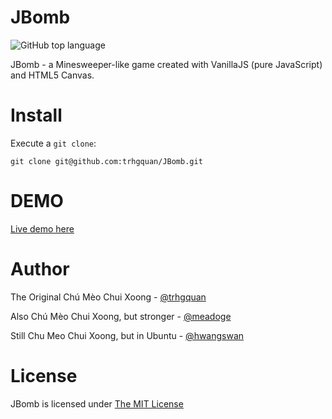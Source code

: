 # JBomb
![GitHub top language](https://img.shields.io/github/languages/top/trhgquan/jbomb?style=flat-square)

JBomb - a Minesweeper-like game created with VanillaJS (pure JavaScript) and HTML5 Canvas.

# Install
Execute a `git clone`:

```
git clone git@github.com:trhgquan/JBomb.git
```

# DEMO
[Live demo here](https://trhgquan.github.io/JBomb/index.html)

# Author
The Original Chú Mèo Chui Xoong - [@trhgquan](https://github.com/trhgquan)

Also Chú Mèo Chui Xoong, but stronger - [@meadoge](https://github.com/meadoge)

Still Chu Meo Chui Xoong, but in Ubuntu - [@hwangswan](https://github.com/hwnagswan)

# License
JBomb is licensed under [The MIT License](https://github.com/trhgquan/JBomb/blob/master/LICENSE)
